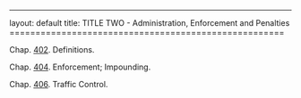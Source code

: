 ---
layout: default 
title: TITLE TWO - Administration, Enforcement and
Penalties =====================================================

Chap. [402](1b446328.html). Definitions.

Chap. [404](1c8312ff.html). Enforcement; Impounding.

Chap. [406](1cf5edd8.html). Traffic Control.
